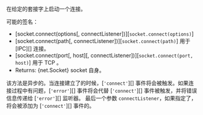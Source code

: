 在给定的套接字上启动一个连接。

可能的签名：

* [socket.connect(options[, connectListener])][`socket.connect(options)`]
* [socket.connect(path[, connectListener])][`socket.connect(path)`] 用于 [IPC][] 连接。
* [socket.connect(port[, host][, connectListener])][`socket.connect(port, host)`] 用于 TCP 。
* Returns: {net.Socket} socket 自身。

该方法是异步的。当连接建立了的时候，[`'connect'`][] 事件将会被触发。如果连接过程中有问题，[`'error'`][] 事件将会代替 [`'connect'`][] 事件被触发，并将错误信息传递给 [`'error'`][] 监听器。
最后一个参数 `connectListener`，如果指定了，将会被添加为 [`'connect'`][] 事件的。
